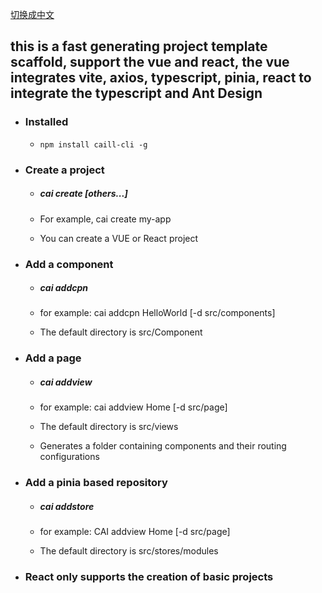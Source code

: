 [切换成中文](https://github.com/caijianhaoa/caill-cli/blob/main/README.zh.md)

## this is a fast generating project template scaffold, support the vue and react, the vue integrates vite, axios, typescript, pinia, react to integrate the typescript and Ant Design  
 
- ### Installed

  - ```
    npm install caill-cli -g
    ```
 
 
- ### Create a project  
  
  - ##### cai create <project> [others...]  
  
  - For example, cai create my-app  
  
  - You can create a VUE or React project  
 
- ### Add a component  
 
  - ##### cai addcpn <name>  
   
  - for example: cai addcpn HelloWorld [-d src/components]  
   
  - The default directory is src/Component  
 
- ### Add a page  
  
  - ##### cai addview <view>  
  
  - for example: cai addview Home [-d src/page]  
  - The default directory is src/views  
  - Generates a folder containing components and their routing configurations  
 
- ### Add a pinia based repository  
 
  - ##### cai addstore <store>  
   
  - for example: CAI addview Home [-d src/page]  
   
  - The default directory is  src/stores/modules  
 
- ### React only supports the creation of basic projects  
